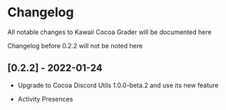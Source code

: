 # Changelog

All notable changes to Kawaii Cocoa Grader will be documented here

Changelog before 0.2.2 will not be noted here

## [0.2.2] - 2022-01-24

- Upgrade to Cocoa Discord Utils 1.0.0-beta.2 and use its new feature

- Activity Presences
